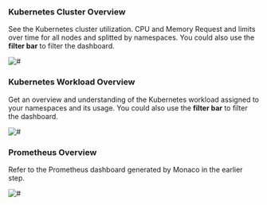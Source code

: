 <!-- Code for k8s dashboards -->

### Kubernetes Cluster Overview
See the Kubernetes cluster utilization. CPU and Memory Request and limits over time for all nodes and splitted by namespaces.
You could also use the **filter bar** to filter the dashboard. 

![#](../assets/k8s/k8s-cluster-overview.png)


### Kubernetes Workload Overview
Get an overview and understanding of the Kubernetes workload assigned to your namespaces and its usage. 
You could also use the **filter bar** to filter the dashboard. 

![#](../assets/k8s/k8s-workload-overview.png)


### Prometheus Overview
Refer to the Prometheus dashboard generated by Monaco in the earlier step.

![#](../assets/k8s/prometheus-dashboard.png)
